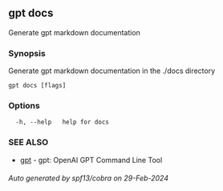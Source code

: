 ## gpt docs

Generate gpt markdown documentation

### Synopsis

Generate gpt markdown documentation in the ./docs directory

```
gpt docs [flags]
```

### Options

```
  -h, --help   help for docs
```

### SEE ALSO

* [gpt](gpt.md)	 - gpt: OpenAI GPT Command Line Tool

###### Auto generated by spf13/cobra on 29-Feb-2024
